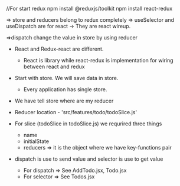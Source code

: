 //For start redux
npm install @reduxjs/toolkit
npm install react-redux

=> store and reducers belong to redux completely
=> useSelector and useDispatch are for react -> They are react wireup.

=>dispatch change the value in store by using reducer

- React and Redux-react are different. 
  - React is library while react-redux is implementation for wiring between react and redux

- Start with store. We will save data in store.
  - Every application has single store.
- We have tell store where are my reducer
- Reducer location - 'src/features/todo/todoSlice.js'
- For slice (todoSlice in todoSlice.js) we requrired three things
  - name
  - initialState
  - reducers => it is the object where we have key-functions pair
- dispatch is use to send value and selector is use to get value
  - For dispatch => See AddTodo.jsx, Todo.jsx
  - For selector => See Todos.jsx
